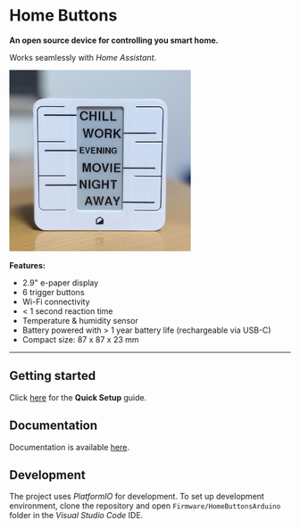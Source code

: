 # Home Buttons


**An open source device for controlling you smart home.**

Works seamlessly with *Home Assistant*.

<img src="docs/assets/home_buttons_front.jpg" width="325">

**Features:**

- 2.9" e-paper display
- 6 trigger buttons
- Wi-Fi connectivity
- < 1 second reaction time
- Temperature & humidity sensor
- Battery powered with > 1 year battery life (rechargeable via USB-C)
- Compact size: 87 x 87 x 23 mm

---

## Getting started

Click [here](https://docs.home-buttons.com/setup) for the **Quick Setup** guide. 

## Documentation

Documentation is available [here](https://docs.home-buttons.com).

## Development

The project uses *PlatformIO* for development. To set up development environment, clone the repository and open `Firmware/HomeButtonsArduino` 
folder in the *Visual Studio Code* IDE. 